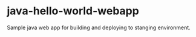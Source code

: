 java-hello-world-webapp
=======================

Sample java web app for building and deploying to stanging environment.
